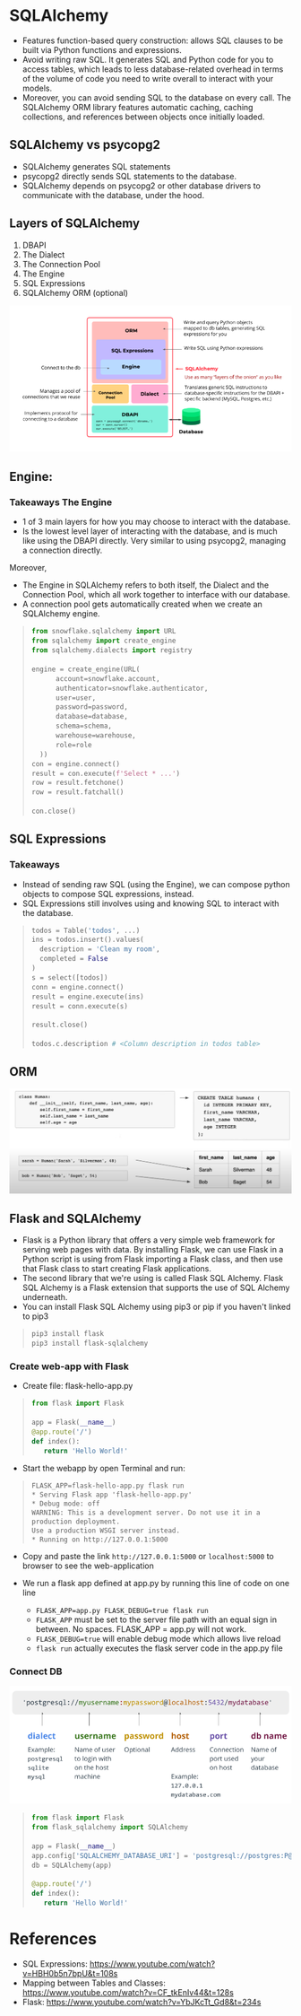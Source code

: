 # SQLAlchemy 

- Features function-based query construction: allows SQL clauses to be built via Python functions and expressions.
- Avoid writing raw SQL. It generates SQL and Python code for you to access tables, which leads to less database-related overhead in terms of the volume of code you need to write overall to interact with your models.
- Moreover, you can avoid sending SQL to the database on every call. The SQLAlchemy ORM library features automatic caching, caching collections, and references between objects once initially loaded.

## SQLAlchemy vs psycopg2
- SQLAlchemy generates SQL statements
- psycopg2 directly sends SQL statements to the database.
- SQLAlchemy depends on psycopg2 or other database drivers to communicate with the database, under the hood.

## Layers of SQLAlchemy
1. DBAPI
2. The Dialect
3. The Connection Pool
4. The Engine
5. SQL Expressions
6. SQLAlchemy ORM (optional)

![image](images/sqlalchemy-layers-of-abstraction.png)

## Engine:
### Takeaways The Engine
- 1 of 3 main layers for how you may choose to interact with the database.
- Is the lowest level layer of interacting with the database, and is much like using the DBAPI directly. Very similar to using psycopg2, managing a connection directly.

Moreover,
- The Engine in SQLAlchemy refers to both itself, the Dialect and the Connection Pool, which all work together to interface with our database.
- A connection pool gets automatically created when we create an SQLAlchemy engine.

>```python 
> from snowflake.sqlalchemy import URL
> from sqlalchemy import create_engine
> from sqlalchemy.dialects import registry
>
> engine = create_engine(URL(
>       account=snowflake.account,
>       authenticator=snowflake.authenticator,
>       user=user,
>       password=password,
>       database=database,
>       schema=schema,
>       warehouse=warehouse,
>       role=role
>   ))
> con = engine.connect()
> result = con.execute(f'Select * ...')
> row = result.fetchone()
> row = result.fatchall()
> 
> con.close()
>```

## SQL Expressions
### Takeaways
- Instead of sending raw SQL (using the Engine), we can compose python objects to compose SQL expressions, instead.
- SQL Expressions still involves using and knowing SQL to interact with the database.

>```python 
> todos = Table('todos', ...)
> ins = todos.insert().values(
>   description = 'Clean my room',
>   completed = False
> )
> s = select([todos])
> conn = engine.connect()
> result = engine.execute(ins)
> result = conn.execute(s)
>
> result.close()
>
> todos.c.description # <Column description in todos table>
>```

## ORM
![image](images/pysql.png)

## Flask and SQLAlchemy
- Flask is a Python library that offers a very simple web framework for serving web pages with data. By installing Flask, we can use Flask in a Python script is using from Flask importing a Flask class, and then use that Flask class to start creating Flask applications.
- The second library that we're using is called Flask SQL Alchemy. Flask SQL Alchemy is a Flask extension that supports the use of SQL Alchemy underneath.
- You can install Flask SQL Alchemy using pip3 or pip if you haven't linked to pip3
>```python 
> pip3 install flask
> pip3 install flask-sqlalchemy
>```

### Create web-app with Flask

- Create file: flask-hello-app.py 
>```python 
> from flask import Flask
>
> app = Flask(__name__)
> @app.route('/')
> def index():
>    return 'Hello World!'
>```

- Start the webapp by open Terminal and run:
>```terminal 
> FLASK_APP=flask-hello-app.py flask run
> * Serving Flask app 'flask-hello-app.py'
> * Debug mode: off
> WARNING: This is a development server. Do not use it in a production deployment. 
> Use a production WSGI server instead.
> * Running on http://127.0.0.1:5000
>```

- Copy and paste the link `http://127.0.0.1:5000` or `localhost:5000` to browser to see the web-application

- We run a flask app defined at app.py by running this line of code on one line
    + `FLASK_APP=app.py FLASK_DEBUG=true flask run`
    + `FLASK_APP` must be set to the server file path with an equal sign in between. No spaces. FLASK_APP = app.py will not work.
    + `FLASK_DEBUG=true` will enable debug mode which allows live reload
    + `flask run` actually executes the flask server code in the app.py file
### Connect DB
![image](images/database-connection-uri-parts.png)

>```python 
> from flask import Flask
> from flask_sqlalchemy import SQLAlchemy
>
> app = Flask(__name__)
> app.config['SQLALCHEMY_DATABASE_URI'] = 'postgresql://postgres:P@ssw0rd@localhost:5432/snowflake'
> db = SQLAlchemy(app)
> 
> @app.route('/')
> def index():
>    return 'Hello World!'
>```

# References
- SQL Expressions: https://www.youtube.com/watch?v=HBH0b5n7bpU&t=108s
- Mapping between Tables and Classes: https://www.youtube.com/watch?v=CF_tkEnIv44&t=128s
- Flask: https://www.youtube.com/watch?v=YbJKcTt_Gd8&t=234s


